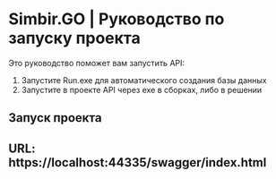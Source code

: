 # Simbir.GO | Руководство по запуску проекта

Это руководство поможет вам запустить API:
1) Запустите Run.exe для автоматического создания базы данных
2) Запустите в проекте API через exe в сборках, либо в решении 

## Запуск проекта

## URL: https://localhost:44335/swagger/index.html
